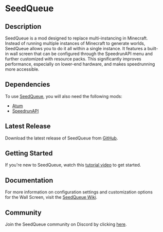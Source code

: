 # SeedQueue

## Description

SeedQueue is a mod designed to replace multi-instancing in Minecraft. Instead of running multiple instances of Minecraft to generate worlds, SeedQueue allows you to do it all within a single instance. It features a built-in wall screen that can be configured through the SpeedrunAPI menu and further customized with resource packs. This significantly improves performance, especially on lower-end hardware, and makes speedrunning more accessible.

## Dependencies

To use [SeedQueue](https://github.com/KingContaria/seedqueue/releases/latest), you will also need the following mods:

- [Atum](https://mods.tildejustin.dev/)
- [SpeedrunAPI](https://mods.tildejustin.dev/)

## Latest Release

Download the latest release of SeedQueue from [GitHub](https://github.com/KingContaria/seedqueue/releases/latest).

## Getting Started

If you're new to SeedQueue, watch this [tutorial video](https://www.youtube.com/watch?v=fGu2MYZxh_c) to get started.

## Documentation

For more information on configuration settings and customization options for the Wall Screen, visit the [SeedQueue Wiki](https://github.com/KingContaria/seedqueue/wiki).

## Community

Join the SeedQueue community on Discord by clicking [here](https://discord.gg/9P6PJkHCdU).
